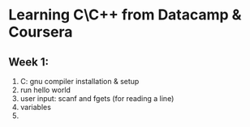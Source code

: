 # Learning C\C++ from Datacamp & Coursera
## Week 1:
<ol>
    <li>C: gnu compiler installation & setup</li>
    <li>run hello world</li>
    <li>user input: scanf and fgets (for reading a line)</li>
    <li>variables</li>
    <li></li>

</ol>